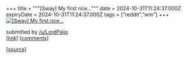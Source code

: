 +++
title = """[Sway] My first rice..."""
date = 2024-10-31T11:24:37.000Z
expiryDate = 2024-10-31T11:24:37.000Z
tags = ["reddit","wm"]
+++
[![[Sway] My first rice...](https://b.thumbs.redditmedia.com/e3WMlzFVen70OIxh0Ta1iH4d0ijSe14h1PsuOxlbSko.jpg "[Sway] My first rice...")](https://www.reddit.com/r/unixporn/comments/1ggc5f1/sway_my_first_rice/)

submitted by [/u/LordPaijo](https://www.reddit.com/user/LordPaijo)  
[\[link\]](https://www.reddit.com/gallery/1ggc5f1) [\[comments\]](https://www.reddit.com/r/unixporn/comments/1ggc5f1/sway_my_first_rice/)

[[source]](https://www.reddit.com/r/unixporn/comments/1ggc5f1/sway_my_first_rice/)
